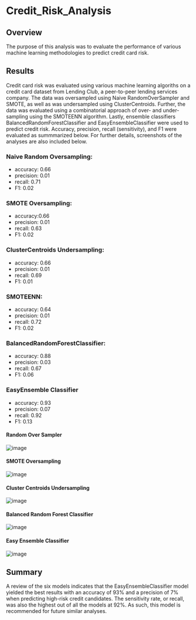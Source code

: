 # Credit_Risk_Analysis
## Overview
The purpose of this analysis was to evaluate the performance of various machine learning methodologies to predict credit card risk.

## Results 
Credit card risk was evaluated using various machine learning algoriths on a credit card dataset from Lending Club, a peer-to-peer lending services company. The data was oversampled using Naive RandomOverSampler and SMOTE, as well as was undersampled using ClusterCentroids. Further, the data was evaluated using a combinatorial approach of over- and under-sampling using the SMOTEENN algorithm. Lastly, ensemble classifiers BalancedRandomForestClassifier and EasyEnsembleClassifier were used to predict credit risk. Accuracy, precision, recall (sensitivity), and F1 were evaluated as summmarized below. For further details, screenshots of the analyses are also included below.

### Naive Random Oversampling: 
  -  accuracy: 0.66
  -  precision: 0.01
  -  recall: 0.71
  -  F1: 0.02

### SMOTE Oversampling: 
  - accuracy:0.66
  - precision: 0.01
  - recall: 0.63
  - F1: 0.02

### ClusterCentroids Undersampling:
  - accuracy: 0.66
  - precision: 0.01
  - recall: 0.69
  - F1: 0.01
 
 ### SMOTEENN:
  - accuracy: 0.64
  - precision: 0.01
  - recall: 0.72
  - F1: 0.02

### BalancedRandomForestClassifier:
  - accuracy: 0.88
  - precision: 0.03
  - recall: 0.67
  - F1: 0.06

### EasyEnsemble Classifier
  - accuracy: 0.93
  - precision: 0.07
  - recall: 0.92
  - F1: 0.13

#### Random Over Sampler 

![image](https://user-images.githubusercontent.com/94587007/163736289-9d3f6a05-08f5-44a9-a8bc-07f7a73001d5.png)


#### SMOTE Oversampling

![image](https://user-images.githubusercontent.com/94587007/163736314-0ff8b6e3-eb29-4621-a0b1-f92f60b57ac9.png)


#### Cluster Centroids Undersampling

![image](https://user-images.githubusercontent.com/94587007/163736332-1f285aa1-3366-45f5-9259-2d3a12c4d530.png)


#### Balanced Random Forest Classifier

![image](https://user-images.githubusercontent.com/94587007/163736365-3e0bcd50-90a1-4c2f-84c5-d39e89a70ab7.png)


#### Easy Ensemble Classifier

![image](https://user-images.githubusercontent.com/94587007/163736388-d3a7ab61-8eba-4517-a571-d64486a9d44a.png)


## Summary
A review of the six models indicates that the EasyEnsembleClassifier model yielded the best results with an accuracy of 93% and a precision of 7% when predicting high-risk credit candidates. The sensitivity rate, or recall, was also the highest out of all the models at 92%. As such, this model is recommended for future similar analyses. 
